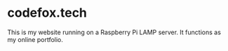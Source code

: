 # codefox.tech

This is my website running on a Raspberry Pi LAMP server.
It functions as my online portfolio. 
